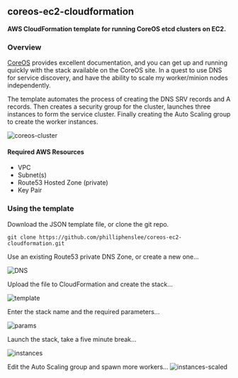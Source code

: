 ## coreos-ec2-cloudformation
**AWS CloudFormation template for running CoreOS etcd clusters on EC2.**
 
### Overview
[CoreOS](https://coreos.com) provides excellent documentation, and you can get up and running quickly with the stack available on the CoreOS site. In a quest to use DNS for service discovery, and have the ability to scale my worker/minion nodes independently.


The template automates the process of creating the DNS SRV records and A records. Then creates a security group for the cluster, launches three instances to form the service cluster. Finally creating the Auto Scaling group to create the worker instances.


![coreos-cluster](http://ph2.us/github/coreos-ec2-cloudformation/aws-etcd2-cluster-prod.png)


#### Required AWS Resources

* VPC
* Subnet(s)
* Route53 Hosted Zone (private)
* Key Pair

### Using the template
Download the JSON template file, or clone the git repo. 

```shell
git clone https://github.com/philliphenslee/coreos-ec2-cloudformation.git
```



Use an existing Route53 private DNS Zone, or create a new one...

![DNS](http://ph2.us/github/coreos-ec2-cloudformation/aws-dns-zone.png)




Upload the file to CloudFormation and create the stack...

![template](http://ph2.us/github/coreos-ec2-cloudformation/aws-cf-designer.png)




Enter the stack name and the required parameters...

![params](http://ph2.us/github/coreos-ec2-cloudformation/aws-cf-parameters.png)




Launch the stack, take a five minute break...

![instances](http://ph2.us/github/coreos-ec2-cloudformation/aws-instances.png)



Edit the Auto Scaling group and spawn more workers...
![instances-scaled](http://ph2.us/github/coreos-ec2-cloudformation/aws-instances-scaled.png)







